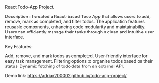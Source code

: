 React Todo-App Project.

Description : I created a React-based Todo App that allows users to add, remove, mark as completed, and filter todos.
The application features reusable components, enhancing code modularity and maintainability.
Users can efficiently manage their tasks through a clean and intuitive user interface.

Key Features:

Add, remove, and mark todos as completed.
User-friendly interface for easy task management.
Filtering options to organize todos based on their status.
Dynamic fetching of todo data from an external API.

Demo link: https://adrian200002.github.io/todo-app-project/
